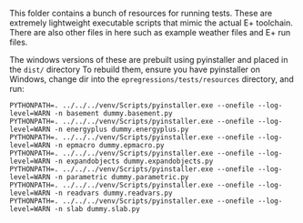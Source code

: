 This folder contains a bunch of resources for running tests.
These are extremely lightweight executable scripts that mimic the actual E+ toolchain.
There are also other files in here such as example weather files and E+ run files.

The windows versions of these are prebuilt using pyinstaller and placed in the `dist/` directory
To rebuild them, ensure you have pyinstaller on Windows, change dir into the `epregressions/tests/resources` directory, and run:

```
PYTHONPATH=. ../../../venv/Scripts/pyinstaller.exe --onefile --log-level=WARN -n basement dummy.basement.py
PYTHONPATH=. ../../../venv/Scripts/pyinstaller.exe --onefile --log-level=WARN -n energyplus dummy.energyplus.py
PYTHONPATH=. ../../../venv/Scripts/pyinstaller.exe --onefile --log-level=WARN -n epmacro dummy.epmacro.py
PYTHONPATH=. ../../../venv/Scripts/pyinstaller.exe --onefile --log-level=WARN -n expandobjects dummy.expandobjects.py
PYTHONPATH=. ../../../venv/Scripts/pyinstaller.exe --onefile --log-level=WARN -n parametric dummy.parametric.py
PYTHONPATH=. ../../../venv/Scripts/pyinstaller.exe --onefile --log-level=WARN -n readvars dummy.readvars.py
PYTHONPATH=. ../../../venv/Scripts/pyinstaller.exe --onefile --log-level=WARN -n slab dummy.slab.py
```
